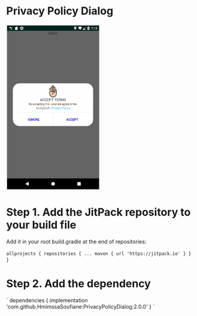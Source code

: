 # Privacy Policy Dialog

<img src="Capture.PNG" width="250" >

<h1>Step 1. Add the JitPack repository to your build file</h1>
Add it in your root build.gradle at the end of repositories:<br>

`
	allprojects {
		repositories {
			...
			maven { url 'https://jitpack.io' }
		}
	}
`
<h1>Step 2. Add the dependency</h1>
`
dependencies {
	        implementation 'com.github.HmimssaSoufiane:PrivacyPolicyDialog:2.0.0'
	}
`
